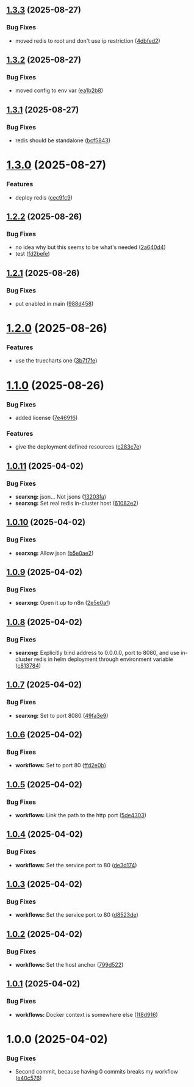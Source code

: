 ## [1.3.3](https://github.com/webgrip/searxng-application/compare/1.3.2...1.3.3) (2025-08-27)


### Bug Fixes

* moved redis to root and don't use ip restriction ([4dbfed2](https://github.com/webgrip/searxng-application/commit/4dbfed26ba173734fabe92ac627754b57f4fef90))

## [1.3.2](https://github.com/webgrip/searxng-application/compare/1.3.1...1.3.2) (2025-08-27)


### Bug Fixes

* moved config to env var ([ea1b2b8](https://github.com/webgrip/searxng-application/commit/ea1b2b85bca6206514849f76709bbedd017dadcb))

## [1.3.1](https://github.com/webgrip/searxng-application/compare/1.3.0...1.3.1) (2025-08-27)


### Bug Fixes

* redis should be standalone ([bcf5843](https://github.com/webgrip/searxng-application/commit/bcf58437e5efcef48217a35c270ed1c4823f9a70))

# [1.3.0](https://github.com/webgrip/searxng-application/compare/1.2.2...1.3.0) (2025-08-27)


### Features

* deploy redis ([cec9fc9](https://github.com/webgrip/searxng-application/commit/cec9fc9d03f04b0f6f8244e65b23fefcca9aea30))

## [1.2.2](https://github.com/webgrip/searxng-application/compare/1.2.1...1.2.2) (2025-08-26)


### Bug Fixes

* no idea why but this seems to be what's needed ([2a640d4](https://github.com/webgrip/searxng-application/commit/2a640d4b3c05b746e680cb0f809fbf74f1ea9815))
* test ([fd2befe](https://github.com/webgrip/searxng-application/commit/fd2befe4cefd5bfb66e2bcd80290ffbc6d08e90e))

## [1.2.1](https://github.com/webgrip/searxng-application/compare/1.2.0...1.2.1) (2025-08-26)


### Bug Fixes

* put enabled in main ([988d458](https://github.com/webgrip/searxng-application/commit/988d4583a275bdc8da5adda0bc3cd537b08e8fa7))

# [1.2.0](https://github.com/webgrip/searxng-application/compare/1.1.0...1.2.0) (2025-08-26)


### Features

* use the truecharts  one ([3b7f7fe](https://github.com/webgrip/searxng-application/commit/3b7f7fe15aa72463b876edfb7e4b1fe027402e9e))

# [1.1.0](https://github.com/webgrip/searxng-application/compare/1.0.11...1.1.0) (2025-08-26)


### Bug Fixes

* added license ([7e46916](https://github.com/webgrip/searxng-application/commit/7e469162acc7508cbd2c4c3cc1f3e39c50ee00bf))


### Features

* give the deployment defined resources ([c283c7e](https://github.com/webgrip/searxng-application/commit/c283c7edd905d75a8e0a068e06f2c4f23200d9d1))

## [1.0.11](https://github.com/webgrip/searxng-application/compare/1.0.10...1.0.11) (2025-04-02)


### Bug Fixes

* **searxng:** json... Not jsons ([13203fa](https://github.com/webgrip/searxng-application/commit/13203fa63d725bdfe0e6d887c8d5b5c70d2aa2ef))
* **searxng:** Set real redis in-cluster host ([61082e2](https://github.com/webgrip/searxng-application/commit/61082e2bd9d5d81758460a92a9b1013b3c07f1fe))

## [1.0.10](https://github.com/webgrip/searxng-application/compare/1.0.9...1.0.10) (2025-04-02)


### Bug Fixes

* **searxng:** Allow json ([b5e0ae2](https://github.com/webgrip/searxng-application/commit/b5e0ae2737b27e1fbe32defe39e68bb35325adcb))

## [1.0.9](https://github.com/webgrip/searxng-application/compare/1.0.8...1.0.9) (2025-04-02)


### Bug Fixes

* **searxng:** Open it up to n8n ([2e5e0af](https://github.com/webgrip/searxng-application/commit/2e5e0af24189b36ec4e3dd272489f8a6cdb310c9))

## [1.0.8](https://github.com/webgrip/searxng-application/compare/1.0.7...1.0.8) (2025-04-02)


### Bug Fixes

* **searxng:** Explicitly bind address to 0.0.0.0, port to 8080, and use in-cluster redis in helm deployment through environment variable ([c813784](https://github.com/webgrip/searxng-application/commit/c8137843e3a35b4b3edcca5e818a728883ed6865))

## [1.0.7](https://github.com/webgrip/searxng-application/compare/1.0.6...1.0.7) (2025-04-02)


### Bug Fixes

* **searxng:** Set to port 8080 ([49fa3e9](https://github.com/webgrip/searxng-application/commit/49fa3e9f9dca7b4809f7e6f6e0d93da56b863870))

## [1.0.6](https://github.com/webgrip/searxng-application/compare/1.0.5...1.0.6) (2025-04-02)


### Bug Fixes

* **workflows:** Set to port 80 ([ffd2e0b](https://github.com/webgrip/searxng-application/commit/ffd2e0bdfd59b3ac444029b6881825d7c8b5f4d0))

## [1.0.5](https://github.com/webgrip/searxng-application/compare/1.0.4...1.0.5) (2025-04-02)


### Bug Fixes

* **workflows:** Link the path to the http port ([5de4303](https://github.com/webgrip/searxng-application/commit/5de4303b6288445b37052c228db563f4b00ec2f1))

## [1.0.4](https://github.com/webgrip/searxng-application/compare/1.0.3...1.0.4) (2025-04-02)


### Bug Fixes

* **workflows:** Set the service port to 80 ([de3d174](https://github.com/webgrip/searxng-application/commit/de3d1748130ad0b3b060e72831d2d54188d87f6f))

## [1.0.3](https://github.com/webgrip/searxng-application/compare/1.0.2...1.0.3) (2025-04-02)


### Bug Fixes

* **workflows:** Set the service port to 80 ([d8523de](https://github.com/webgrip/searxng-application/commit/d8523de4fa97e48c9ddc506991d0e74df2116e21))

## [1.0.2](https://github.com/webgrip/searxng-application/compare/1.0.1...1.0.2) (2025-04-02)


### Bug Fixes

* **workflows:** Set the host anchor ([799d522](https://github.com/webgrip/searxng-application/commit/799d522bcf5db727416a0a5e1cb3214997ed6b16))

## [1.0.1](https://github.com/webgrip/searxng-application/compare/1.0.0...1.0.1) (2025-04-02)


### Bug Fixes

* **workflows:** Docker context is somewhere else ([1f8d916](https://github.com/webgrip/searxng-application/commit/1f8d9166d2bac9f99f4fdedb2cb9c8aa4b2d4d9f))

# 1.0.0 (2025-04-02)


### Bug Fixes

* Second commit, because having 0 commits breaks my workflow ([e40c576](https://github.com/webgrip/searxng-application/commit/e40c5765b43800110774b30e1ebc4ed05a2d5a98))
